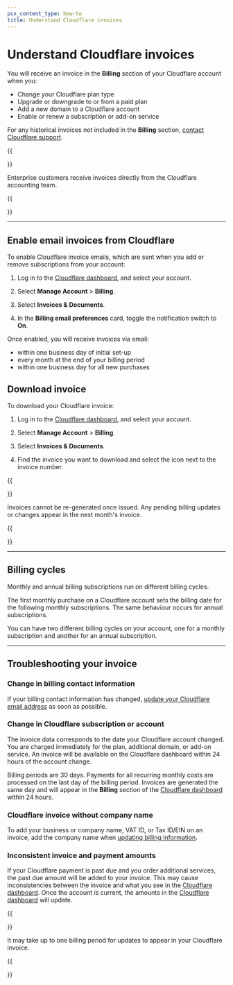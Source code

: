 ```yaml
---
pcx_content_type: how-to
title: Understand Cloudflare invoices
---
```


# Understand Cloudflare invoices

You will receive an invoice in the **Billing** section of your Cloudflare account when you:
* Change your Cloudflare plan type
* Upgrade or downgrade to or from a paid plan
* Add a new domain to a Cloudflare account
* Enable or renew a subscription or add-on service

For any historical invoices not included in the **Billing** section, [contact Cloudflare support](/support/contacting-cloudflare-support/).

{{<Aside type="note">}}

Enterprise customers receive invoices directly from the Cloudflare accounting team. 

{{</Aside>}}

---

## Enable email invoices from Cloudflare

To enable Cloudflare invoice emails, which are sent when you add or remove subscriptions from your account:

1. Log in to the [Cloudflare dashboard](https://dash.cloudflare.com), and select your account.

2. Select **Manage Account** > **Billing**.

3. Select **Invoices & Documents**.

4. In the **Billing email preferences** card, toggle the notification switch to **On**.

Once enabled, you will receive invoices via email: 
* within one business day of initial set-up
* every month at the end of your billing period
* within one business day for all new purchases

## Download invoice

To download your Cloudflare invoice:

1. Log in to the [Cloudflare dashboard](https://dash.cloudflare.com), and select your account.

2. Select **Manage Account** > **Billing**.

3. Select **Invoices & Documents**.

4. Find the invoice you want to download and select the icon next to the invoice number.

{{<Aside type="note">}}

Invoices cannot be re-generated once issued. Any pending billing updates or changes appear in the next month's invoice.

{{</Aside>}}

---

## Billing cycles

Monthly and annual billing subscriptions run on different billing cycles.

The first monthly purchase on a Cloudflare account sets the billing date for the following monthly subscriptions. The same behaviour occurs for annual subscriptions. 

You can have two different billing cycles on your account, one for a monthly subscription and another for an annual subscription.

---

## Troubleshooting your invoice

### Change in billing contact information

If your billing contact information has changed, [update your Cloudflare email address](/fundamentals/subscriptions-and-billing/change-password-or-email/#change-email-address) as soon as possible.

### Change in Cloudflare subscription or account

The invoice data corresponds to the date your Cloudflare account changed. You are charged immediately for the plan, additional domain, or add-on service. An invoice will be available on the Cloudflare dashboard within 24 hours of the account change.

Billing periods are 30 days. Payments for all recurring monthly costs are processed on the last day of the billing period. Invoices are generated the same day and will appear in the **Billing** section of the [Cloudflare dashboard](https://dash.cloudflare.com) within 24 hours.

### Cloudflare invoice without company name

To add your business or company name, VAT ID, or Tax ID/EIN on an invoice, add the company name when [updating billing information](/fundamentals/subscriptions-and-billing/updating-billing-info/).

### Inconsistent invoice and payment amounts

If your Cloudflare payment is past due and you order additional services, the past due amount will be added to your invoice. This may cause inconsistencies between the invoice and what you see in the [Cloudflare dashboard](https://dash.cloudflare.com). Once the account is current, the amounts in the [Cloudflare dashboard](https://dash.cloudflare.com) will update.

{{<Aside type="note">}}

It may take up to one billing period for updates to appear in your Cloudflare invoice.

{{</Aside>}}
